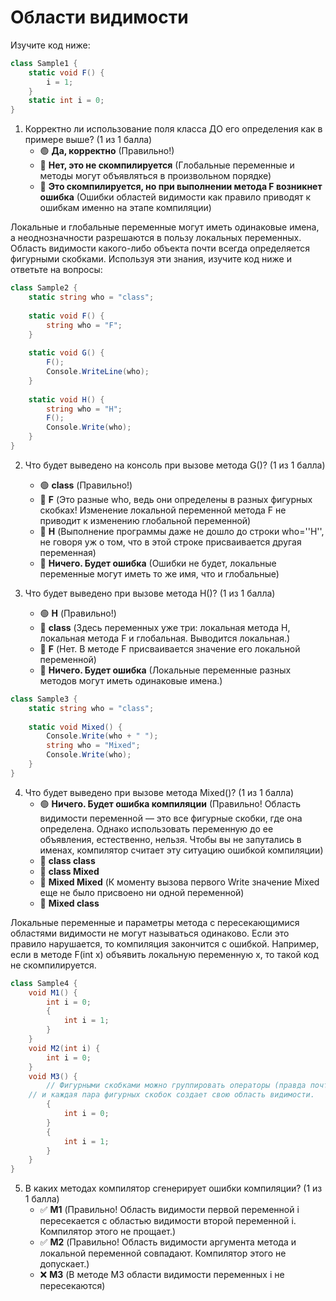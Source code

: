 # Области видимости

Изучите код ниже:
```cs
class Sample1 {
	static void F() {
		i = 1;
	}
	static int i = 0;
}
```

1. Корректно ли использование поля класса ДО его определения как в примере выше? (1 из 1 балла)
   * 🟢 **Да, корректно** (Правильно!)
   * 🔴 **Нет, это не скомпилируется** (Глобальные переменные и методы могут объявляться в произвольном порядке)
   * 🔴 **Это скомпилируется, но при выполнении метода F возникнет ошибка** (Ошибки областей видимости как правило приводят к ошибкам именно на этапе компиляции)

Локальные и глобальные переменные могут иметь одинаковые имена, а неоднозначности разрешаются в пользу локальных переменных. Область видимости какого-либо объекта почти всегда определяется фигурными скобками. Используя эти знания, изучите код ниже и ответьте на вопросы:
```cs
class Sample2 {
	static string who = "class";
	
	static void F() {
		string who = "F";
	}
	
	static void G() {
		F();
		Console.WriteLine(who);
	}
	
	static void H() {
		string who = "H";
		F();
		Console.Write(who);
	}
}
```

2. Что будет выведено на консоль при вызове метода G()? (1 из 1 балла)
   * 🟢 **class** (Правильно!)
   * 🔴 **F** (Это разные who, ведь они определены в разных фигурных скобках! Изменение локальной переменной метода F не приводит к изменению глобальной переменной)
   * 🔴 **H** (Выполнение программы даже не дошло до строки who=''H'', не говоря уж о том, что в этой строке присваивается другая переменная)
   * 🔴 **Ничего. Будет ошибка** (Ошибки не будет, локальные переменные могут иметь то же имя, что и глобальные)


3. Что будет выведено при вызове метода H()? (1 из 1 балла)
   * 🟢 **H** (Правильно!)
   * 🔴 **class** (Здесь переменных уже три: локальная метода H, локальная метода F и глобальная. Выводится локальная.)
   * 🔴 **F** (Нет. В методе F присваивается значение его локальной переменной)
   * 🔴 **Ничего. Будет ошибка** (Локальные переменные разных методов могут иметь одинаковые имена.)


```cs
class Sample3 {
	static string who = "class";
	
	static void Mixed() {
		Console.Write(who + " ");
		string who = "Mixed";
		Console.Write(who);
	}
}
```

4. Что будет выведено при вызове метода Mixed()? (1 из 1 балла)
   * 🟢 **Ничего. Будет ошибка компиляции** (Правильно! Область видимости переменной — это все фигурные скобки, где она определена. Однако использовать переменную до ее объявления, естественно, нельзя. Чтобы вы не запутались в именах, компилятор считает эту ситуацию ошибкой компиляции)
   * 🔴 **class class**
   * 🔴 **class Mixed**
   * 🔴 **Mixed Mixed** (К моменту вызова первого Write значение Mixed еще не было присвоено ни одной переменной)
   * 🔴 **Mixed class**

Локальные переменные и параметры метода с пересекающимися областями видимости не могут называться одинаково. Если это правило нарушается, то компиляция закончится с ошибкой. Например, если в методе F(int x) объявить локальную переменную x, то такой код не скомпилируется.
```cs
class Sample4 {
	void M1() {
		int i = 0;
		{
			int i = 1;
		}
	}
	void M2(int i) {
		int i = 0;
	}
	void M3() {
		// Фигурными скобками можно группировать операторы (правда почти никогда этого делать не стоит)
    // и каждая пара фигурных скобок создает свою область видимости.
		{
			int i = 0;
		}
		{
			int i = 1;
		}
	}
}
```

5. В каких методах компилятор сгенерирует ошибки компиляции? (1 из 1 балла)
   * ✅ **M1** (Правильно! Область видимости первой переменной i пересекается с областью видимости второй переменной i. Компилятор этого не прощает.)
   * ✅ **M2** (Правильно! Область видимости аргумента метода и локальной переменной совпадают. Компилятор этого не допускает.)
   * ❌ **M3** (В методе M3 области видимости переменных i не пересекаются)
